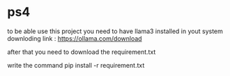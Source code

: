 # ps4
to be able use this project you need to have llama3 installed in yout system
downloding link : https://ollama.com/download

after that you need to download the requirement.txt

write the command pip install -r requirement.txt
